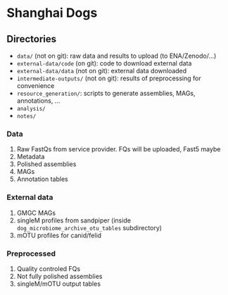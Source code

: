 # Shanghai Dogs


## Directories

- `data/` (not on git): raw data and results to upload (to ENA/Zenodo/...)
- `external-data/code` (on git): code to download external data
- `external-data/data` (not on git): external data downloaded
- `intermediate-outputs/` (not on git): results of preprocessing for convenience
- `resource_generation/`: scripts to generate assemblies, MAGs, annotations, ...
- `analysis/`
- `notes/`


### Data

1. Raw FastQs from service provider. FQs will be uploaded, Fast5 maybe
2. Metadata
3. Polished assemblies
4. MAGs
5. Annotation tables

### External data

1. GMGC MAGs
2. singleM profiles from sandpiper (inside `dog_microbiome_archive_otu_tables` subdirectory)
3. mOTU profiles for canid/felid

### Preprocessed

1. Quality controled FQs
2. Not fully polished assemblies
3. singleM/mOTU output tables


